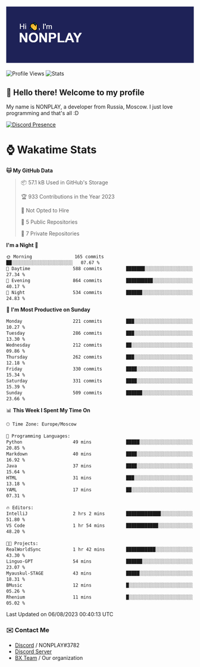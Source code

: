 ![Discord Presence](./header.png)
<br></br>
![Profile Views](https://komarev.com/ghpvc/?username=NONPLAYT&color=blue&style=for-the-badge)
![Stats](https://img.shields.io/badge/0%25-OPTIMIZED-orange?style=for-the-badge)


## :wave: Hello there! Welcome to my profile

My name is NONPLAY, a developer from Russia, Moscow. I just love programming and that's all :D

[![Discord Presence](https://lanyard.cnrad.dev/api/597087584090587177?showDisplayName=true)](https://discord.com/users/597087584090587177) 

# ⌚ Wakatime Stats

<!--START_SECTION:waka-->
**🐱 My GitHub Data** 

> 📦 57.1 kB Used in GitHub's Storage 
 > 
> 🏆 933 Contributions in the Year 2023
 > 
> 🚫 Not Opted to Hire
 > 
> 📜 5 Public Repositories 
 > 
> 🔑 7 Private Repositories 
 > 
**I'm a Night 🦉** 

```text
🌞 Morning                165 commits         ██░░░░░░░░░░░░░░░░░░░░░░░   07.67 % 
🌆 Daytime                588 commits         ███████░░░░░░░░░░░░░░░░░░   27.34 % 
🌃 Evening                864 commits         ██████████░░░░░░░░░░░░░░░   40.17 % 
🌙 Night                  534 commits         ██████░░░░░░░░░░░░░░░░░░░   24.83 % 
```
📅 **I'm Most Productive on Sunday** 

```text
Monday                   221 commits         ███░░░░░░░░░░░░░░░░░░░░░░   10.27 % 
Tuesday                  286 commits         ███░░░░░░░░░░░░░░░░░░░░░░   13.30 % 
Wednesday                212 commits         ██░░░░░░░░░░░░░░░░░░░░░░░   09.86 % 
Thursday                 262 commits         ███░░░░░░░░░░░░░░░░░░░░░░   12.18 % 
Friday                   330 commits         ████░░░░░░░░░░░░░░░░░░░░░   15.34 % 
Saturday                 331 commits         ████░░░░░░░░░░░░░░░░░░░░░   15.39 % 
Sunday                   509 commits         ██████░░░░░░░░░░░░░░░░░░░   23.66 % 
```


📊 **This Week I Spent My Time On** 

```text
🕑︎ Time Zone: Europe/Moscow

💬 Programming Languages: 
Python                   49 mins             █████░░░░░░░░░░░░░░░░░░░░   20.85 % 
Markdown                 40 mins             ████░░░░░░░░░░░░░░░░░░░░░   16.92 % 
Java                     37 mins             ████░░░░░░░░░░░░░░░░░░░░░   15.64 % 
HTML                     31 mins             ███░░░░░░░░░░░░░░░░░░░░░░   13.18 % 
YAML                     17 mins             ██░░░░░░░░░░░░░░░░░░░░░░░   07.31 % 

🔥 Editors: 
IntelliJ                 2 hrs 2 mins        █████████████░░░░░░░░░░░░   51.80 % 
VS Code                  1 hr 54 mins        ████████████░░░░░░░░░░░░░   48.20 % 

🐱‍💻 Projects: 
RealWorldSync            1 hr 42 mins        ███████████░░░░░░░░░░░░░░   43.30 % 
Linguo-GPT               54 mins             ██████░░░░░░░░░░░░░░░░░░░   23.07 % 
Myauskul-STAGE           43 mins             █████░░░░░░░░░░░░░░░░░░░░   18.31 % 
BMusic                   12 mins             █░░░░░░░░░░░░░░░░░░░░░░░░   05.26 % 
Rhenium                  11 mins             █░░░░░░░░░░░░░░░░░░░░░░░░   05.02 % 
```


 Last Updated on 06/08/2023 00:40:13 UTC
<!--END_SECTION:waka-->

### ✉️ Contact Me

- [Discord](https://discord.com/users/597087584090587177) / NONPLAY#3782
- [Discord Server](https://discord.gg/p7cxhw7E2M)
- [BX Team](https://github.com/BX-Team) / Our organization
